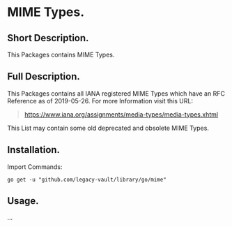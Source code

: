 # MIME Types.


## Short Description.

This Packages contains MIME Types.

## Full Description.

This Packages contains all IANA registered MIME Types which have an RFC Reference as of 2019-05-26. For more Information visit this URL:
> https://www.iana.org/assignments/media-types/media-types.xhtml

This List may contain some old deprecated and obsolete MIME Types.

## Installation.

Import Commands:
```
go get -u "github.com/legacy-vault/library/go/mime"
```

## Usage.

...
